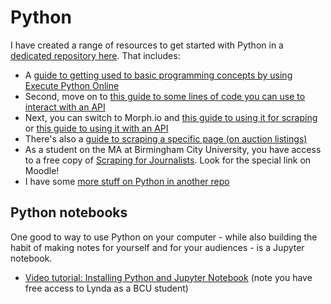 # Python

I have created a range of resources to get started with Python in a [dedicated repository here](https://www.bcu.ac.uk/media/courses/data-journalism-ma-2019-20). That includes:

* A [guide to getting used to basic programming concepts by using Execute Python Online](https://github.com/paulbradshaw/pythonintro/blob/master/execute_python_online.ipynb)
* Second, move on to [this guide to some lines of code you can use to interact with an API](https://github.com/paulbradshaw/python_demo/blob/master/executepythononline.md)
* Next, you can switch to Morph.io and [this guide to using it for scraping](https://github.com/paulbradshaw/MED7369-Specialist-Investigative-Journalism/blob/master/python/1introtopython.ipynb) or [this guide to using it with an API](https://github.com/paulbradshaw/python_demo/blob/master/morphio.md)
* There's also a [guide to scraping a specific page (on auction listings)](https://github.com/paulbradshaw/MED7369-Specialist-Investigative-Journalism/blob/master/python/scrapingauctions.md)
* As a student on the MA at Birmingham City University, you have access to a free copy of [Scraping for Journalists](https://leanpub.com/scrapingforjournalists). Look for the special link on Moodle!
* I have some [more stuff on Python in another repo](https://github.com/paulbradshaw/python_demo)

## Python notebooks

One good to way to use Python on your computer - while also building the habit of making notes for yourself and for your audiences - is a Jupyter notebook.

* [Video tutorial: Installing Python and Jupyter Notebook](https://www.lynda.com/Software-Development-tutorials/Installing-Python-Jupyter-Notebook/576698/605448-4.html) (note you have free access to Lynda as a BCU student)
